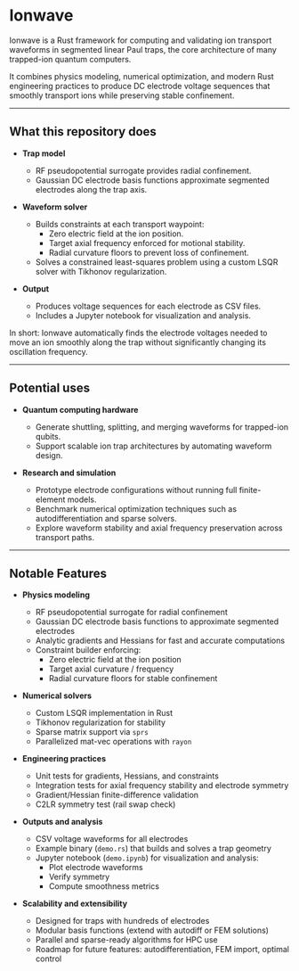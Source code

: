 # Ionwave

Ionwave is a Rust framework for computing and validating ion transport waveforms in segmented linear Paul traps, the core architecture of many trapped-ion quantum computers.

It combines physics modeling, numerical optimization, and modern Rust engineering practices to produce DC electrode voltage sequences that smoothly transport ions while preserving stable confinement.

---

## What this repository does

- **Trap model**
  - RF pseudopotential surrogate provides radial confinement.
  - Gaussian DC electrode basis functions approximate segmented electrodes along the trap axis.

- **Waveform solver**
  - Builds constraints at each transport waypoint:
    - Zero electric field at the ion position.
    - Target axial frequency enforced for motional stability.
    - Radial curvature floors to prevent loss of confinement.
  - Solves a constrained least-squares problem using a custom LSQR solver with Tikhonov regularization.

- **Output**
  - Produces voltage sequences for each electrode as CSV files.
  - Includes a Jupyter notebook for visualization and analysis.

In short: Ionwave automatically finds the electrode voltages needed to move an ion smoothly along the trap without significantly changing its oscillation frequency.

---

## Potential uses

- **Quantum computing hardware**
  - Generate shuttling, splitting, and merging waveforms for trapped-ion qubits.
  - Support scalable ion trap architectures by automating waveform design.

- **Research and simulation**
  - Prototype electrode configurations without running full finite-element models.
  - Benchmark numerical optimization techniques such as autodifferentiation and sparse solvers.
  - Explore waveform stability and axial frequency preservation across transport paths.

---
## Notable Features

- **Physics modeling**
  - RF pseudopotential surrogate for radial confinement
  - Gaussian DC electrode basis functions to approximate segmented electrodes
  - Analytic gradients and Hessians for fast and accurate computations
  - Constraint builder enforcing:
    - Zero electric field at the ion position
    - Target axial curvature / frequency
    - Radial curvature floors for stable confinement

- **Numerical solvers**
  - Custom LSQR implementation in Rust
  - Tikhonov regularization for stability
  - Sparse matrix support via `sprs`
  - Parallelized mat-vec operations with `rayon`

- **Engineering practices**
  - Unit tests for gradients, Hessians, and constraints
  - Integration tests for axial frequency stability and electrode symmetry
  - Gradient/Hessian finite-difference validation
  - C2LR symmetry test (rail swap check)

- **Outputs and analysis**
  - CSV voltage waveforms for all electrodes
  - Example binary (`demo.rs`) that builds and solves a trap geometry
  - Jupyter notebook (`demo.ipynb`) for visualization and analysis:
    - Plot electrode waveforms
    - Verify symmetry
    - Compute smoothness metrics

- **Scalability and extensibility**
  - Designed for traps with hundreds of electrodes
  - Modular basis functions (extend with autodiff or FEM solutions)
  - Parallel and sparse-ready algorithms for HPC use
  - Roadmap for future features: autodifferentiation, FEM import, optimal control
